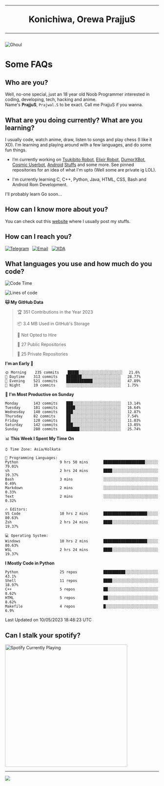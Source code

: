 <h1 align="center"><hr>Konichiwa, Orewa PrajjuS<hr></h1>


<img src="https://telegra.ph/file/6041d22c64479ee5ff802.jpg" alt="Ghoul"/>


<h1>Some FAQs</h1>


<h2>Who are you?</h2>

Well, no-one special, just an 18 year old Noob Programmer interested in coding, developing, tech, hacking and anime.
<br>
Name's <b>PrajjuS</b>, <code>Prajwal.S</code> to be exact. Call me PrajjuS if you wanna.


<h2>What are you doing currently? What are you learning?</h2>

I usually code, watch anime, draw, listen to songs and play chess (I like it XD). I'm learning and playing around with a few languages, and do some fun things.

- I’m currently working on <a href="Https://t.me/PrajjuSAssistantBot">Tsukibito Robot</a>, <a href="https://t.me/projectelixir_bot">Elixir Robot</a>, <a href="https://t.me/DumprXBot">DumprXBot</a>, <a href="https://github.com/SkyLab-Devs/CosmicUserbot">Cosmic Userbot</a>, <a href="https://github.com/Noob-OS">Android</a> <a href="https://github.com/PrajjuS/device_xiaomi_vince">Stuffs</a> and some more. See pinned repositories for an idea of what I'm upto (Well some are private ig LOL).

- I'm currently learning C, C++, Python, Java, HTML, CSS, Bash and Android Rom Development.

I'll probably learn Go soon...


<h2>How can I know more about you?</h2>

You can check out this <a href="https://prajjus.site">website</a> where I usually post my stuffs.


<h2>How can I reach you?</h2>

<a href="https://t.me/PrajjuS"><img src="https://img.shields.io/badge/PrajjuS-2CA5E0?style=flat-square&logo=telegram&logoColor=white" alt="Telegram"/></a>&nbsp;&nbsp;&nbsp;<a href="theprajjus@gmail.com"><img src="https://img.shields.io/badge/theprajjus@gmail.com-D14836?style=flat-square&logo=gmail&logoColor=white" alt="Email"/></a>&nbsp;&nbsp;&nbsp;<a href="https://forum.xda-developers.com/m/prajjus.10388799/"><img src="https://img.shields.io/badge/PrajjuS-F59714?style=flat-square&logo=xda-developers&logoColor=white" alt="XDA"/></a>


<h2>What languages you use and how much do you code?</h2>

<!--START_SECTION:waka-->
![Code Time](http://img.shields.io/badge/Code%20Time-314%20hrs%2032%20mins-blue)

![Lines of code](https://img.shields.io/badge/From%20Hello%20World%20I%27ve%20Written-36%20Thousand%20lines%20of%20code-blue)

**🐱 My GitHub Data** 

> 🏆 351 Contributions in the Year 2023
 > 
> 📦 3.4 MB Used in GitHub's Storage 
 > 
> 🚫 Not Opted to Hire
 > 
> 📜 27 Public Repositories 
 > 
> 🔑 25 Private Repositories  
 > 
**I'm an Early 🐤** 

```text
🌞 Morning    235 commits    █████░░░░░░░░░░░░░░░░░░░░   21.6% 
🌆 Daytime    313 commits    ███████░░░░░░░░░░░░░░░░░░   28.77% 
🌃 Evening    521 commits    ████████████░░░░░░░░░░░░░   47.89% 
🌙 Night      19 commits     ░░░░░░░░░░░░░░░░░░░░░░░░░   1.75%

```
📅 **I'm Most Productive on Sunday** 

```text
Monday       143 commits    ███░░░░░░░░░░░░░░░░░░░░░░   13.14% 
Tuesday      181 commits    ████░░░░░░░░░░░░░░░░░░░░░   16.64% 
Wednesday    140 commits    ███░░░░░░░░░░░░░░░░░░░░░░   12.87% 
Thursday     82 commits     ██░░░░░░░░░░░░░░░░░░░░░░░   7.54% 
Friday       120 commits    ██░░░░░░░░░░░░░░░░░░░░░░░   11.03% 
Saturday     142 commits    ███░░░░░░░░░░░░░░░░░░░░░░   13.05% 
Sunday       280 commits    ██████░░░░░░░░░░░░░░░░░░░   25.74%

```


📊 **This Week I Spent My Time On** 

```text
⌚︎ Time Zone: Asia/Kolkata

💬 Programming Languages: 
Python                   9 hrs 50 mins       ███████████████████░░░░░░   79.01% 
sh                       2 hrs 24 mins       ████░░░░░░░░░░░░░░░░░░░░░   19.37% 
Bash                     3 mins              ░░░░░░░░░░░░░░░░░░░░░░░░░   0.49% 
Markdown                 2 mins              ░░░░░░░░░░░░░░░░░░░░░░░░░   0.33% 
Text                     2 mins              ░░░░░░░░░░░░░░░░░░░░░░░░░   0.32%

🔥 Editors: 
VS Code                  10 hrs 2 mins       ████████████████████░░░░░   80.63% 
Zsh                      2 hrs 24 mins       ████░░░░░░░░░░░░░░░░░░░░░   19.37%

💻 Operating System: 
Windows                  10 hrs 2 mins       ████████████████████░░░░░   80.63% 
WSL                      2 hrs 24 mins       ████░░░░░░░░░░░░░░░░░░░░░   19.37%

```

**I Mostly Code in Python** 

```text
Python                   25 repos            ██████████░░░░░░░░░░░░░░░   43.1% 
Shell                    11 repos            ████░░░░░░░░░░░░░░░░░░░░░   18.97% 
C++                      5 repos             ██░░░░░░░░░░░░░░░░░░░░░░░   8.62% 
HTML                     5 repos             ██░░░░░░░░░░░░░░░░░░░░░░░   8.62% 
Makefile                 4 repos             █░░░░░░░░░░░░░░░░░░░░░░░░   6.9%

```



 Last Updated on 10/05/2023 18:48:23 UTC
<!--END_SECTION:waka-->


<h2>Can I stalk your spotify?</h2>

<a href="https://open.spotify.com/user/cotgk31v4nhw20gs5adb29jq5"><img src="https://spotify-readme-prajjus.vercel.app/api?theme=dark&rainbow=true" alt="Spotify Currently Playing" width="400px"/></a>


<hr>


<img src="https://komarev.com/ghpvc/?username=prajjus&label=Profile%20Views&color=000000&style=flat">

